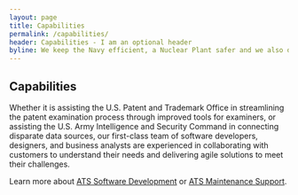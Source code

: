```yaml
---
layout: page
title: Capabilities
permalink: /capabilities/
header: Capabilities - I am an optional header
byline: We keep the Navy efficient, a Nuclear Plant safer and we also develop software.
---
```


## Capabilities

Whether it is assisting the U.S. Patent and Trademark Office in streamlining the patent examination process through improved tools for examiners, or assisting the U.S. Army Intelligence and Security Command in connecting disparate data sources, our first-class team of software developers, designers, and business analysts are experienced in collaborating with customers to understand their needs and delivering agile solutions to meet their challenges.

Learn more about [ATS Software Development]({{site.baseurl}}/software-development.html) or [ATS Maintenance Support]({{site.baseurl}}/maintenance-support.html).